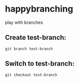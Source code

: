 # happybranching
play with branches

## Create test-branch:

`git branch test-branch`

## Switch to test-branch:

`git checkout test-branch`
